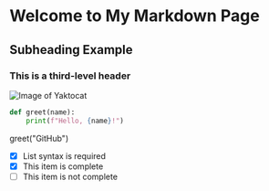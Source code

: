 # Welcome to My Markdown Page

## Subheading Example

### This is a third-level header

![Image of Yaktocat](https://octodex.github.com/images/yaktocat.png)

```python
def greet(name):
    print(f"Hello, {name}!")
```

greet("GitHub")

- [x] List syntax is required
- [x] This item is complete
- [ ] This item is not complete
